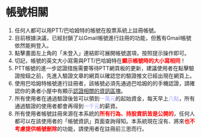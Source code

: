 # 帳號相關
1. 任何人都可以用PTT/巴哈姆特的帳號在股票系統上註冊帳號。
2. 目前根據決議，已經封鎖了以Gmail帳號進行註冊的功能，但舊有Gmail帳號依然能夠登入。
3. 點擊畫面左上角的「未登入」連結即可展開帳號選項，按照提示操作即可。
4. 切記，帳號的英文大小寫需與PTT/巴哈姆特在<font color="red">**顯示帳號時的大小寫相同**</font>！
5. PTT帳號的進一步認證措施需要等待PTT網頁板的更新，建議使用者在點擊驗證按鈕之前，先進入驗證文章的網頁以確認您的驗證推文已經出現在網頁上。
6. 使用巴哈姆特帳號進行註冊者，該帳號必須先通過巴哈姆的的手機認證，請確認你的勇者小屋中有顯示[認證相關的資訊區塊](https://acgn-stock.com/bahamut_validate.png)。
7. 所有使用者在通過驗證後皆可以領到<font color="#A3A3FF">一萬元</font>的起始資金，每天早上<font color="#A3A3FF">八點</font>，所有通過驗證的使用者都會再得到<font color="#A3A3FF">一千元</font>的薪資。
8. 所有使用者帳號註冊來源在本系統的<font color="red">**所有行為、持股資訊皆是公開的**</font>，任何人都可以在該使用者的「帳號資訊」頁面查詢得知。本系統現在沒有、將來<font color="red">**也不考慮提供帳號刪除**</font>的功能，請使用者在註冊前三思而行。
